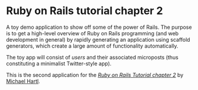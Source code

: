 # Ruby on Rails tutorial chapter 2

A toy demo application to show off some of the power of Rails. The purpose is to get a high-level overview of Ruby on Rails programming (and web development in general) by rapidly generating an application using scaffold generators, which create a large amount of functionality automatically.

The toy app will consist of *users* and their associated microposts (thus constituting a minimalist Twitter-style app).

This is the second application for the
[*Ruby on Rails Tutorial chapter 2*](https://www.railstutorial.org/book/toy_app)
by [Michael Hartl](http://www.michaelhartl.com/).
